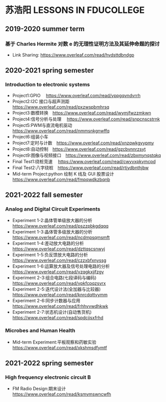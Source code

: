 # 苏浩阳 LESSONS IN FDUCOLLEGE
## 2019-2020 summer term
### 基于 Charles Hermite 对数 e 的无理性证明方法及其延伸命题的探讨
  - Link Sharing: https://www.overleaf.com/read/hvdsttdbndgp

## 2020-2021 spring semester
### Introduction to electronic systems
  - Project1:GPIO &emsp;https://www.overleaf.com/read/vppgqvndvrrh
  - Project2:I2C 接口与超声测距&emsp;https://www.overleaf.com/read/pxzwspbmhrsq
  - Project3:数模转换&emsp;https://www.overleaf.com/read/wymjfwzzmkwn
  - Project4:信号分析与处理 &emsp;https://www.overleaf.com/read/snpcnscstrnk
  - Project5:PWM与直流电机驱动&emsp;https://www.overleaf.com/read/nmmsnkgnwffq
  - Project6:组装小车
  - Project7:定时与计数&emsp;https://www.overleaf.com/read/xnzqwkgyypmy
  - Project8:自动控制&emsp;https://www.overleaf.com/read/gzcbvnnrzsyt
  - Project9:图像与视频接口&emsp;https://www.overleaf.com/read/zbxmynqstqkq
  - Final Test1:绕桩竞速&emsp; https://www.overleaf.com/read/cwyvxpkymcpd
  - Final Test2:八字绕桩&emsp;https://www.overleaf.com/read/rtjydbnthjbw
  - Mid-term Project:python 绘制 K 线及 GUI 股票设计&emsp;https://www.overleaf.com/read/fmpqwdkzbqnb


## 2021-2022 fall semester
### Analog and Digital Circuit Experiments 
  - Experiment 1-2:晶体管单级放大器的分析 &emsp;https://www.overleaf.com/read/pszzpbkgdqqq
  - Experiment 1-3:晶体管多级放大器的分析&emsp;https://www.overleaf.com/read/ncdmpsqmsmft
  - Experiment 1-4:差动放大电路的分析&emsp;https://www.overleaf.com/read/dzttqscsnwyj
  - Experiment 1-5:负反馈放大电路的分析&emsp;https://www.overleaf.com/read/czzxbfxnyssg
  - Experiment 1-6:运算放大器及信号处理电路的分析&emsp;https://www.overleaf.com/read/vzqgkxjjfzgy
  - Experiment 2-3:组合电路(七段译码与编码)&emsp;https://www.overleaf.com/read/vpkfcpqzsvrx
  - Experiment 2-5:迭代设计法(全加器与比较器)&emsp;https://www.overleaf.com/read/knrcdqttvymm
  - Experiment 2-6:同步计数器与应用&emsp;https://www.overleaf.com/read/frhhvvwdhkwk
  - Experiment 2-7:状态机设计(自动售货机)&emsp;https://www.overleaf.com/read/spdcjjsxfrhd

### Microbes and Human Health
  - Mid-term Experiment:平板观察和药敏实验&emsp;https://www.overleaf.com/read/xkshmsdfymtf

## 2021-2022 spring semester
### High frequency electronic circuit B
  - FM Radio Design:期末设计 &emsp; https://www.overleaf.com/read/ksmvmswncwfh
